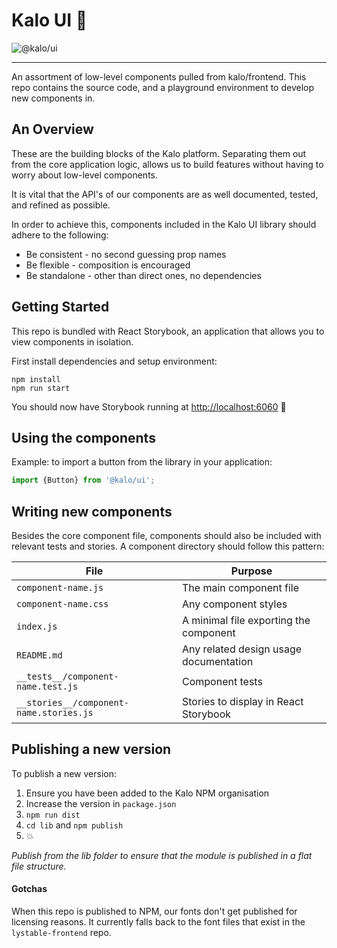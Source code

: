 # Kalo UI 🍃

![@kalo/ui](https://img.shields.io/npm/v/@kalo/ui.svg)

---

An assortment of low-level components pulled from kalo/frontend. This repo contains the source code, and a playground environment to develop new components in.

## An Overview
These are the building blocks of the Kalo platform. Separating them out from the core application logic, allows us to build features without having to worry about low-level components.

It is vital that the API's of our components are as well documented, tested, and refined as possible.

In order to achieve this, components included in the Kalo UI library should adhere to the following:

- Be consistent - no second guessing prop names
- Be flexible - composition is encouraged
- Be standalone - other than direct ones, no dependencies

## Getting Started

This repo is bundled with React Storybook, an application that allows you to view components in isolation.

First install dependencies and setup environment:

```
npm install
npm run start
```
You should now have Storybook running at [http://localhost:6060](http://localhost:6060) 🚀

## Using the components

Example: to import a button from the library in your application:

```javascript
import {Button} from '@kalo/ui';
```

## Writing new components

Besides the core component file, components should also be included with relevant tests and stories.
A component directory should follow this pattern:

| File | Purpose |
| ------------- |-------------|
| `component-name.js` | The main component file |
| `component-name.css` | Any component styles |
| `index.js` | A minimal file exporting the component |
| `README.md` | Any related design usage documentation |
| `__tests__/component-name.test.js` | Component tests |
| `__stories__/component-name.stories.js` | Stories to display in React Storybook |

## Publishing a new version

To publish a new version:

1. Ensure you have been added to the Kalo NPM organisation
2. Increase the version in `package.json`
3. `npm run dist`
4. `cd lib` and `npm publish`
5. :boom:

*Publish from the lib folder to ensure that the module is published in a flat file structure.*

#### Gotchas

When this repo is published to NPM, our fonts don't get published for licensing reasons. It currently falls back to the font files that exist in the `lystable-frontend` repo.
